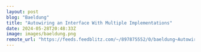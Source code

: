 ```yaml
---
layout: post
blog: "Baeldung"
title: "Autowiring an Interface With Multiple Implementations"
date: 2024-05-28T20:48:33Z
image: images/baeldung.png
remote_url: "https://feeds.feedblitz.com/~/897875552/0/baeldung~Autowiring-an-Interface-With-Multiple-Implementations"
---
```

